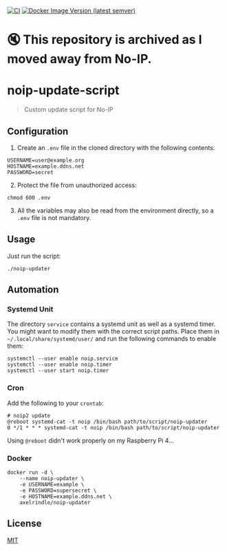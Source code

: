 [![CI](https://github.com/axelrindle/noip-update-script/actions/workflows/ci.yml/badge.svg)](https://github.com/axelrindle/noip-update-script/actions/workflows/ci.yml)
[![Docker Image Version (latest semver)](https://img.shields.io/docker/v/axelrindle/noip-updater?logo=docker)](https://hub.docker.com/r/axelrindle/noip-updater)

# 🔇 This repository is archived as I moved away from No-IP.

# noip-update-script

> Custom update script for No-IP

## Configuration

1. Create an `.env` file in the cloned directory with the following contents:

```properties
USERNAME=user@example.org
HOSTNAME=example.ddns.net
PASSWORD=secret
```

2. Protect the file from unauthorized access:

```shell
chmod 600 .env
```

3. All the variables may also be read from the environment directly, so a `.env` file is not mandatory.

## Usage

Just run the script:

```shell
./noip-updater
```

## Automation

### Systemd Unit

The directory `service` contains a systemd unit as well as a systemd timer.
You might want to modify them with the correct script paths.
Place them in `~/.local/share/systemd/user/` and run the following commands to enable them:

```shell
systemctl --user enable noip.service
systemctl --user enable noip.timer
systemctl --user start noip.timer
```

### Cron

Add the following to your `crontab`:

```
# noip2 update
@reboot systemd-cat -t noip /bin/bash path/to/script/noip-updater
0 */1 * * * systemd-cat -t noip /bin/bash path/to/script/noip-updater
```

Using `@reboot` didn't work properly on my Raspberry Pi 4...

### Docker

```shell
docker run -d \
    --name noip-updater \
    -e USERNAME=example \
    -e PASSWORD=supersecret \
    -e HOSTNAME=example.ddns.net \
    axelrindle/noip-updater
```

## License

[MIT](LICENSE)
